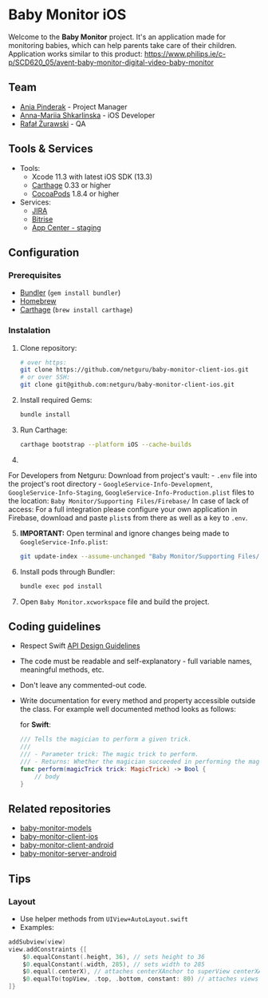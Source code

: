 # Baby Monitor iOS

Welcome to the **Baby Monitor** project. It's an application made for monitoring babies, which can help parents take care of their children. Application works similar to this product: https://www.philips.ie/c-p/SCD620_05/avent-baby-monitor-digital-video-baby-monitor

## Team

* [Ania Pinderak](mailto:anna.pinderak@netguru.com) - Project Manager
* [Anna-Mariia Shkarlinska](mailto:anna-mariia.shkarlinska@netguru.com) - iOS Developer
* [Rafał Żurawski](mailto:rafal.zurawski@netguru.com) - QA

## Tools & Services

* Tools:
	* Xcode 11.3 with latest iOS SDK (13.3)
	* [Carthage](https://github.com/Carthage/Carthage) 0.33 or higher
	* [CocoaPods](https://github.com/CocoaPods/CocoaPods) 1.8.4 or higher
* Services:
	* [JIRA](https://netguru.atlassian.net/secure/RapidBoard.jspa?rapidView=620&view=detail)
	* [Bitrise](https://app.bitrise.io/app/80545282645ad180)
	* [App Center - staging](https://appcenter.ms/orgs/office-4dmm/apps/Baby-Monitor)

## Configuration

### Prerequisites

- [Bundler](http://bundler.io) (`gem install bundler`)
- [Homebrew](https://brew.sh)
- [Carthage](https://github.com/Carthage/Carthage) (`brew install carthage`)
<!-- - [CocoaPods](https://cocoapods.org) (`brew install cocoapods`) -->

### Instalation

1. Clone repository:

	```bash
	# over https:
	git clone https://github.com/netguru/baby-monitor-client-ios.git
	# or over SSH:
	git clone git@github.com:netguru/baby-monitor-client-ios.git
	```

2. Install required Gems:

	```bash
	bundle install
	```

3. Run Carthage:

	```bash
	carthage bootstrap --platform iOS --cache-builds
	```

4. 
For Developers from Netguru:
	Download from project's vault:
	   - `.env` file into the project's root directory
	   - `GoogleService-Info-Development`, `GoogleService-Info-Staging`, `GoogleService-Info-Production.plist` files to the location: `Baby Monitor/Supporting Files/Firebase/`
In case of lack of access:
	For a full integration please configure your own application in Firebase, download and paste `plist`s from there as well as a key to `.env`.

5. **IMPORTANT:** Open terminal and ignore changes being made to `GoogleService-Info.plist`:

   ```bash
   git update-index --assume-unchanged "Baby Monitor/Supporting Files/GoogleService-Info.plist"
   ```

6. Install pods through Bundler:

	```bash
	bundle exec pod install
	```

7. Open `Baby Monitor.xcworkspace` file and build the project.


## Coding guidelines

- Respect Swift [API Design Guidelines](https://swift.org/documentation/api-design-guidelines/)
- The code must be readable and self-explanatory - full variable names, meaningful methods, etc.
- Don't leave any commented-out code.
- Write documentation for every method and property accessible outside the class. For example well documented method looks as follows:

	for **Swift**:

	```swift
	/// Tells the magician to perform a given trick.
	///
	/// - Parameter trick: The magic trick to perform.
	/// - Returns: Whether the magician succeeded in performing the magic trick.
	func perform(magicTrick trick: MagicTrick) -> Bool {
		// body
	}
	```

## Related repositories

- [baby-monitor-models](https://github.com/netguru/baby-monitor-models)
- [baby-monitor-client-ios](https://github.com/netguru/baby-monitor-client-ios)
- [baby-monitor-client-android](https://github.com/netguru/baby-monitor-client-android)
- [baby-monitor-server-android](https://github.com/netguru/baby-monitor-server-android)

## Tips
### Layout
* Use helper methods from `UIView+AutoLayout.swift`
* Examples:
```swift
addSubview(view)
view.addConstraints {[
    $0.equalConstant(.height, 36), // sets height to 36
    $0.equalConstant(.width, 285), // sets width to 285
    $0.equal(.centerX), // attaches centerXAnchor to superView centerXAnchor
    $0.equalTo(topView, .top, .bottom, constant: 80) // attaches views topAnchor to topView bottom anchor with offset 80
]}
```
